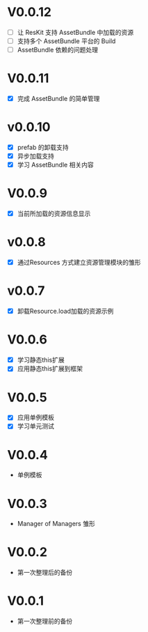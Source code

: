 # V0.0.12

- [ ] 让 ResKit 支持 AssetBundle 中加载的资源
- [ ] 支持多个 AssetBundle 平台的 Build
- [ ] AssetBundle 依赖的问题处理

# V0.0.11

- [x] 完成 AssetBundle 的简单管理

# v0.0.10

- [x] prefab 的卸载支持
- [x] 异步加载支持
- [x] 学习 AssetBundle 相关内容

# V0.0.9

- [x] 当前所加载的资源信息显示

# v0.0.8

- [x] 通过Resources 方式建立资源管理模块的雏形

# v0.0.7

- [x] 卸载Resource.load加载的资源示例

# V0.0.6

- [x] 学习静态this扩展
- [x] 应用静态this扩展到框架

# V0.0.5

- [x] 应用单例模板
- [x] 学习单元测试
# V0.0.4

* 单例模板

# V0.0.3

* Manager of Managers 雏形

# V0.0.2

* 第一次整理后的备份

# V0.0.1

* 第一次整理前的备份 
